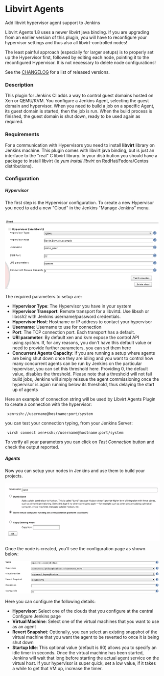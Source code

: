 # Libvirt Agents

Add libvirt hypervisor agent support to Jenkins

Libvirt Agents 1.8 uses a newer libvirt java binding.
If you are upgrading from an earlier version of this plugin,
you will have to reconfigure your hypervisor settings
and thus also all libvirt-controlled nodes!

The least painful approach (especially for larger setups)
is to properly set up the Hypervisor first,
followed by editing each node, pointing it to the reconfigured Hypervisor.
It is not necessary to delete node configurations!

See the [CHANGELOG](CHANGELOG.md) for a list of released versions.

### Description

This plugin for Jenkins CI adds a way to control guest domains hosted on Xen or QEMU/KVM.
You configure a Jenkins Agent, selecting the guest domain and hypervisor.
When you need to build a job on a specific Agent,
its guest domain is started, then the job is run.
When the build process is finished, the guest domain is shut down,
ready to be used again as required.

### Requirements

For a communication with Hypervisors you need to install **libvirt** library on Jenkins machine.
This plugin comes with libvirt java binding,
but is just an interface to the "real" C libvirt library.
In your distribution you should have a package to install libvirt
(ie *yum install libvirt* on RedHat/Fedora/Centos distributions).

### Configuration

##### Hypervisor

The first step is the Hypervisor configuration.
To create a new Hypervisor you need to add a new "Cloud" in the Jenkins "Manage Jenkins" menu.

 
![](docs/images/hypervisor-config.png)

The required parameters to setup are:

-   **Hypervisor Type**: The Hypervisor you have in your system
-   **Hypervisor Transport**: Remote transport for a libvirtd.
    Use libssh or libssh2 with Jenkins username/password credentials.
-   **Hypervisor Host**: Hostname or IP address to contact your hypervisor
-   **Username**: Username to use for connection
-   **Port**: The TCP connection port. Each transport has a default.
-   **URI parameter**: By default xen and kvm expose the control API using *system*.
    If, for any reasons, you don't have this default value or need to provide further parameters,
    you can set them here
-   **Concurrent Agents Capacity**: If you are running a setup where agents are being shut down once they are idling
    and you want to control how many concurrent agents can be run by Jenkins on the particular hypervisor,
    you can set this threshold here.
    Providing 0, the default value, disables the threshold.
    Please note that a threshold will not fail build jobs,
    Jenkins will simply reissue the agent commissioning once the hypervisor is again running below its threshold,
    thus delaying the start up of agents

Here an example of connection string will be used by Libvirt Agents Plugin to create a connection with the hypervisor:

     xen+ssh://username@hostname:port/system

you can test your connection typing, from your Jenkins Server:

     virsh connect xen+ssh://username@hostname:port/system

To verify all your parameters you can click on *Test Connection* button and check the output reported.

##### Agents

Now you can setup your nodes in Jenkins and use them to build your projects.

![](docs/images/libvirt-node-creation.png)

Once the node is created, you'll see the configuration page as shown below:

![](docs/images/node-config.png)

Here you can configure the following details:

-   **Hypervisor**: Select one of the clouds that you configure at the central Configure Jenkins page
-   **Virtual Machine**: Select one of the virtual machines that you want to use as an agent
-   **Revert Snapshot**: Optionally, you can select an existing snapshot of the virtual machine
    that you want the agent to be reverted to once it is being shut down
-   **Startup Idle**: This optional value (default is 60) allows you to specify an idle timer in seconds.
    Once the virtual machine has been started,
    Jenkins will wait that long before starting the actual agent service on the virtual host.
    If your hypervisor is super quick, set a low value,
    if it takes a while to get that VM up, increase the timer.
